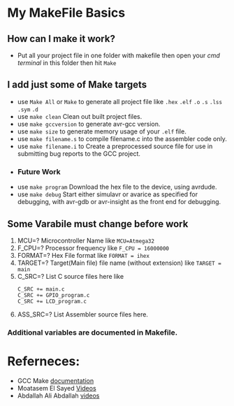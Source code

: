 # My MakeFile Basics
## How can I make it work?
* Put all your project file in one folder with makefile then open your *cmd terminal* in this folder then hit `Make` 
## I add just some of Make targets
* use `Make All` or `Make` to generate all project file like `.hex` `.elf` `.o` `.s` `.lss` `.sym` `.d`
* use `make clean` Clean out built project files.
* use `make gccversion` to generate avr-gcc version. 
* use `make size` to generate memory usage of your `.elf` file.
* use `make filename.s` to compile filename.c into the assembler code only.
* use `make filename.i` to Create a preprocessed source file for use in submitting bug reports to the GCC project.
* ### Future Work
* use `make program` Download the hex file to the device, using avrdude.
* use `make debug`  Start either simulavr or avarice as specified for debugging, with avr-gdb or avr-insight as the front end for debugging.

## Some Varabile must change before work ##
 1. MCU=? Microcontroller Name like `MCU=Atmega32`
 2. F_CPU=? Processor frequency like `F_CPU = 16000000`
 3. FORMAT=? Hex File format like `FORMAT = ihex`
 4. TARGET=? Target(Main file) file name (without extension) like ```TARGET = main```
 5. C_SRC=? List C source files here like
    ```
    C_SRC += main.c
	C_SRC += GPIO_program.c
	C_SRC += LCD_program.c
    ```
6. ASS_SRC=? List Assembler source files here.
### Additional variables are documented in Makefile.

# Referneces:
* GCC Make [documentation](https://www.gnu.org/software/make/manual/make.html)
* Moatasem El Sayed [Videos](https://bit.ly/3RHd0cS)
* Abdallah Ali Abdallah [videos](https://bit.ly/3zjGFS9)